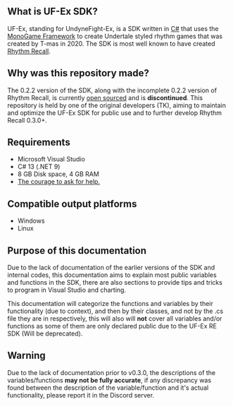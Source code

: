 ## What is UF-Ex SDK?
UF-Ex, standing for UndyneFight-Ex, is a SDK written in [C#](https://learn.microsoft.com/en-us/dotnet/csharp/) that uses the [MonoGame Framework](https://monogame.net/) to create Undertale styled rhythm games that was created by T-mas in 2020. The SDK is most well known to have created [Rhythm Recall](https://gamejolt.com/games/rhythmrecall/707354).

## Why was this repository made?
The 0.2.2 version of the SDK, along with the incomplete 0.2.2 version of Rhythm Recall, is currently [open sourced](https://github.com/Undertale-T-mas/UndyneFight-Ex-RE) and is **discontinued**. This repository is held by one of the original developers (TK), aiming to maintain and optimize the UF-Ex SDK for public use and to further develop Rhythm Recall 0.3.0+.

## Requirements
- Microsoft Visual Studio
- C# 13 (.NET 9)
- 8 GB Disk space, 4 GB RAM
- [The courage to ask for help.](https://discord.com/channels/1022852493903933510/1293941718584135710)

## Compatible output platforms
- Windows
- Linux

## Purpose of this documentation
Due to the lack of documentation of the earlier versions of the SDK and internal codes, 
this documentation aims to explain most public variables and functions in the SDK, there are also sections to provide tips and tricks to program in Visual Studio and charting.

This documentation will categorize the functions and variables by their functionality (due to context), and then by their classes, and not by the .cs file they are in respectively, this will also  will **not** cover all variables and/or functions as some of them are only declared public due to the UF-Ex RE SDK (Will be deprecated).

## Warning
Due to the lack of documentation prior to v0.3.0, the descriptions of the variables/functions **may not be fully accurate**, if any discrepancy was found between the description of the variable/function and it's actual functionality, please report it in the Discord server.
